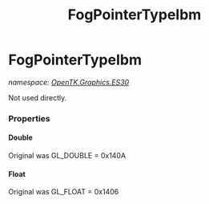 ﻿---
title: FogPointerTypeIbm
---

# FogPointerTypeIbm
_namespace: [OpenTK.Graphics.ES30](N-OpenTK.Graphics.ES30.html)_

Not used directly.



### Properties

#### Double
Original was GL_DOUBLE = 0x140A
#### Float
Original was GL_FLOAT = 0x1406

